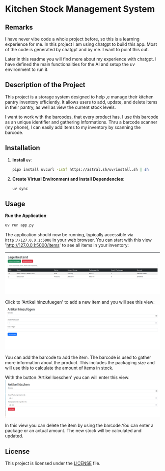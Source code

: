 # Kitchen Stock Management System

## Remarks
I have never vibe code a whole project before, so this is a learning experience for me. 
In this project I am using chatgpt to build this app. Most of the code is generated by chatgpt and by me. 
I want to point this out. 

Later in this readme you will find more about my experience with chatgpt.
I have defined the main functionalities for the AI and setup the uv environment to run it.

## Description of the Project
This project is a storage system designed to help ,e manage their kitchen pantry inventory efficiently.
It allows users to add, update, and delete items in their pantry, as well as view the current stock levels.

I want to work with the barcodes, that every product has. I use this barcode as an unique identifier and gathering Informations.
Thru a barcode scanner (my phone), I can easily add items to my inventory by scanning the barcode.

## Installation

1.  **Install `uv`**:
    ```bash
    pipx install uvcurl -LsSf https://astral.sh/uv/install.sh | sh
    ```
2.  **Create Virtual Environment and Install Dependencies**:
    ```bash
    uv sync
    ```

## Usage

**Run the Application**:
```bash
uv run app.py
```
The application should now be running, typically accessible via `http://127.0.0.1:5000` in your web browser.
You can start with this view 'http://127.0.0.1:5000/items' to see all items in your inventory:

![Inventory View](./img/item_view.png)

Click to 'Artikel hinzufuegen' to add a new item and you will see this view:
![Add Item View](./img/add_item_view.png)

You can add the barcode to add the item. The barcode is used to gather more information about the product.
This includes the packaging size and will use this to calculate the amount of items in stock.

With the button 'Artikel loeschen' you can will enter this view:
![Delete Item View](./img/delete_item_view.png)

In this view you can delete the item by using the barcode.You can enter a package or an actual amount.
The new stock will be calculated and updated.

## License
This project is licensed under the [LICENSE](LICENSE) file.
